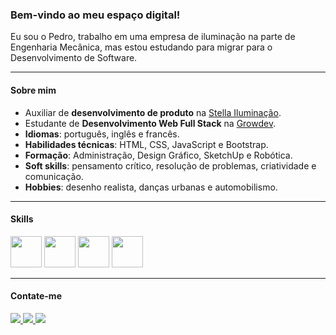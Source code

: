 ### Bem-vindo ao meu espaço digital!
Eu sou o Pedro, trabalho em uma empresa de iluminação na parte de Engenharia Mecânica, mas estou estudando para migrar para o Desenvolvimento de Software.

<hr>

#### Sobre mim

- Auxiliar de **desenvolvimento de produto** na [Stella Iluminação](https://stella.com.br/).
- Estudante de **Desenvolvimento Web Full Stack** na [Growdev](https://www.growdev.com.br/).
- **Idiomas**: português, inglês e francês.
- **Habilidades técnicas**: HTML, CSS, JavaScript e Bootstrap.
- **Formação**: Administração, Design Gráfico, SketchUp e Robótica.
- **Soft skills**: pensamento crítico, resolução de problemas, criatividade e comunicação.
- **Hobbies**: desenho realista, danças urbanas e automobilismo.

<hr>

#### Skills

<div style="display: inline">
  <img width="50" height="50" src="https://cdn.jsdelivr.net/gh/devicons/devicon@latest/icons/html5/html5-original.svg" />
  <img width="50" height="50" src="https://cdn.jsdelivr.net/gh/devicons/devicon@latest/icons/css3/css3-original.svg" />
  <img width="50" height="50" src="https://cdn.jsdelivr.net/gh/devicons/devicon@latest/icons/javascript/javascript-original.svg" />
  <img width="50" height="50" src="https://cdn.jsdelivr.net/gh/devicons/devicon@latest/icons/bootstrap/bootstrap-original.svg" />
</div>

<hr>

#### Contate-me

<div style="display: inline">
  <a href="https://wa.me/5551986008003" target="_blank">
    <img width"50" height"50" src="https://img.shields.io/badge/WhatsApp-25D366?style=for-the-badge&logo=whatsapp&logoColor=white" />
  </a>
  <a href="https://www.linkedin.com/in/pedro-feld/" target="_blank">
    <img width"50" height"50" src="https://img.shields.io/badge/LinkedIn-0077B5?style=for-the-badge&logo=linkedin&logoColor=white" />
  </a>
   <a href="mailto:pedro.gael.feld@gmail.com" target="_blank">
    <img width"50" height"50" src="https://img.shields.io/badge/Gmail-D14836?style=for-the-badge&logo=gmail&logoColor=white" />
  </a>
</div>
